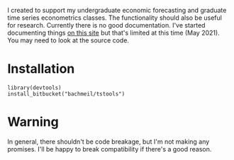 I created to support my undergraduate economic forecasting and graduate time series econometrics classes.
The functionality should also be useful for research.
Currently there is no good documentation. I've started documenting things [on this site](https://bachmeil.github.io/tstoolsdoc/) but that's limited at this time (May 2021).
You may need to look at the source code.

# Installation


```
library(devtools)
install_bitbucket("bachmeil/tstools")
```

# Warning

In general, there shouldn't be code breakage, but I'm not making any promises. I'll be happy to break compatibility if there's a good reason.